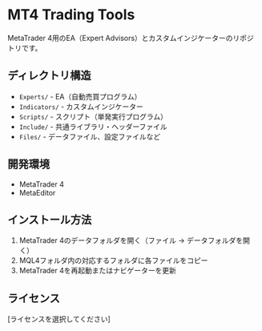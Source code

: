 # MT4 Trading Tools

MetaTrader 4用のEA（Expert Advisors）とカスタムインジケーターのリポジトリです。

## ディレクトリ構造

- `Experts/` - EA（自動売買プログラム）
- `Indicators/` - カスタムインジケーター
- `Scripts/` - スクリプト（単発実行プログラム）
- `Include/` - 共通ライブラリ・ヘッダーファイル
- `Files/` - データファイル、設定ファイルなど

## 開発環境

- MetaTrader 4
- MetaEditor

## インストール方法

1. MetaTrader 4のデータフォルダを開く（ファイル → データフォルダを開く）
2. MQL4フォルダ内の対応するフォルダに各ファイルをコピー
3. MetaTrader 4を再起動またはナビゲーターを更新

## ライセンス

[ライセンスを選択してください]